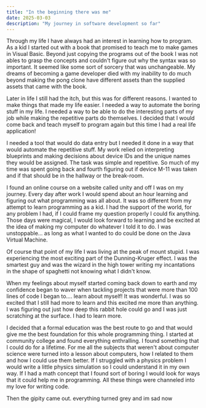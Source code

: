 ```yaml
---
title: "In the beginning there was me"
date: 2025-03-03
description: "My journey in software development so far"
--- 
```

Through my life I have always had an interest in learning how to program. As a kid I started out with a book that promised to teach me to make games in Visual Basic. Beyond just copying the programs out of the book I was not ables to grasp the concepts and couldn't figure out why the syntax was so important. It seemed like some sort of sorcery that was unchangeable. My dreams of becoming a game developer died with my  inability to do much beyond making the pong clone have different assets than the supplied assets that came with the book.

Later in life I still had the itch, but this was for different reasons. I wanted to make things that made my life easier. I needed a way to automate the boring stuff in my life. I needed a way to be able to do the interesting parts of my job while making the repetitive parts do themselves. I decided that I would come back and teach myself to program again but this time I had a real life application!

I needed a tool that would do data entry but I needed it done in a way that would automate the repetitive stuff. My work relied on interpreting blueprints and making decisions about device IDs and the unique names they would be assigned. The task was simple and repetitive. So much of my time was spent going back and fourth figuring out if device M-11 was taken and if that should be in the hallway or the break-room.

I found an online course on a website called unity and off I was on my journey. Every day after work I would spend about an hour learning and figuring out what programming was all about. It was so different from my attempt to learn programming as a kid. I had the support of the world, for any problem I had, if I could frame my question properly I could fix anything. Those days were magical, I would look forward to learning and be excited at the idea of making my computer do whatever I told it to do. I was unstoppable... as long as what I wanted to do could be done on the Java Virtual Machine.

Of course that point of my life I was living at the peak of mount stupid. I was experiencing the most exciting part of the Dunning-Kruger effect. I was the smartest guy and was the wizard in the high tower writing my incantations in the shape of spaghetti not knowing what I didn't know. 

When my feelings about myself started coming back down to earth and my confidence began to waver when tackling projects that were more than 100 lines of code I began to.... learn about myself! It was wonderful. I was so excited that I still had more to learn and this excited me more than anything. I was figuring out just how deep this rabbit hole could go and I was just scratching at the surface. I had to learn more.

I decided that a formal education was the best route to go and that would give me the best foundation for this whole programming thing. I started at community college and found everything enthralling. I found something that I could do for a lifetime. For me all the subjects that weren't about computer science were turned into a lesson about computers, how I related to them and how I could use them better. If I struggled with a physics problem I would write a little physics simulation so I could understand it in my own way. If I had a math concept that I found sort of boring I would look for ways that it could help me in programming. All these things were channeled into my love for writing code.

Then the gipity came out. everything turned grey and im sad now
